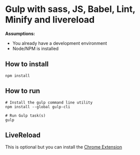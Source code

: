 # Gulp with sass, JS, Babel, Lint, Minify and livereload

**Assumptions:**

- You already have a development environment
- Node/NPM is installed

## How to install

```
npm install
```

## How to run

```
# Install the gulp command line utility
npm install --global gulp-cli

# Run Gulp task(s)
gulp

```

## LiveReload
This is optional but you can install the [Chrome Extension](http://livereload.com/extensions/)
